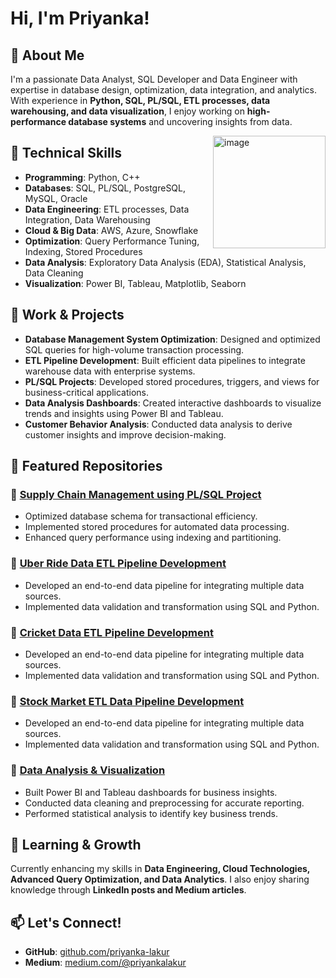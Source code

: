 # Hi, I'm Priyanka!
## 🚀 About Me
I'm a passionate Data Analyst, SQL Developer and Data Engineer with expertise in database design, optimization, data integration, and analytics. With experience in **Python, SQL, PL/SQL, ETL processes, data warehousing, and data visualization**, I enjoy working on **high-performance database systems** and uncovering insights from data.

<img align="right" height="180px" src="https://i.pinimg.com/originals/69/b5/6d/69b56d199dc7709d88792c1a713982bc.gif" alt="image" />
<p align="left">

## 🔧 Technical Skills                                                  
- **Programming**: Python, C++
- **Databases**: SQL, PL/SQL, PostgreSQL, MySQL, Oracle
- **Data Engineering**: ETL processes, Data Integration, Data Warehousing
- **Cloud & Big Data**: AWS, Azure, Snowflake
- **Optimization**: Query Performance Tuning, Indexing, Stored Procedures
- **Data Analysis**: Exploratory Data Analysis (EDA), Statistical Analysis, Data Cleaning
- **Visualization**: Power BI, Tableau, Matplotlib, Seaborn


## 💼 Work & Projects
- **Database Management System Optimization**: Designed and optimized SQL queries for high-volume transaction processing.
- **ETL Pipeline Development**: Built efficient data pipelines to integrate warehouse data with enterprise systems.
- **PL/SQL Projects**: Developed stored procedures, triggers, and views for business-critical applications.
- **Data Analysis Dashboards**: Created interactive dashboards to visualize trends and insights using Power BI and Tableau.
- **Customer Behavior Analysis**: Conducted data analysis to derive customer insights and improve decision-making.

## 📂 Featured Repositories
### 🔹 [Supply Chain Management using PL/SQL Project](https://github.com/Priyanka-L-K/Supply_Chain_Management_using_PL-SQL) 
- Optimized database schema for transactional efficiency.
- Implemented stored procedures for automated data processing.
- Enhanced query performance using indexing and partitioning.

### 🔹 [Uber Ride Data ETL Pipeline Development](https://github.com/Priyanka-L-K/Uber-ride-data-etl-pipeline)
- Developed an end-to-end data pipeline for integrating multiple data sources.
- Implemented data validation and transformation using SQL and Python.

### 🔹 [Cricket Data ETL Pipeline Development](https://github.com/Priyanka-L-K/IPL-Data-Analysis-using-Spark)
- Developed an end-to-end data pipeline for integrating multiple data sources.
- Implemented data validation and transformation using SQL and Python.

### 🔹 [Stock Market ETL Data Pipeline Development](https://github.com/Priyanka-L-K/Real-Time-Stock-Market-Data-Streaming-System)
- Developed an end-to-end data pipeline for integrating multiple data sources.
- Implemented data validation and transformation using SQL and Python.

### 🔹 [Data Analysis & Visualization](#)
- Built Power BI and Tableau dashboards for business insights.
- Conducted data cleaning and preprocessing for accurate reporting.
- Performed statistical analysis to identify key business trends.

## 🌱 Learning & Growth
Currently enhancing my skills in **Data Engineering, Cloud Technologies, Advanced Query Optimization, and Data Analytics**. I also enjoy sharing knowledge through **LinkedIn posts and Medium articles**.

## 📫 Let's Connect!
- **GitHub**: [github.com/priyanka-lakur](https://github.com/priyanka-lakur)
- **Medium**: [medium.com/@priyankalakur](https://medium.com/@priyankalakur)

<!---
Priyanka-L-K/Priyanka-L-K is a ✨ special ✨ repository because its `README.md` (this file) appears on your GitHub profile.
You can click the Preview link to take a look at your changes.
--->
